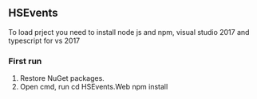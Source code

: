 ## HSEvents

To load prject you need to install node js and npm, visual studio 2017 and typescript for vs 2017

### First run

1. Restore NuGet packages.
2. Open cmd, run
cd HSEvents.Web
npm install

